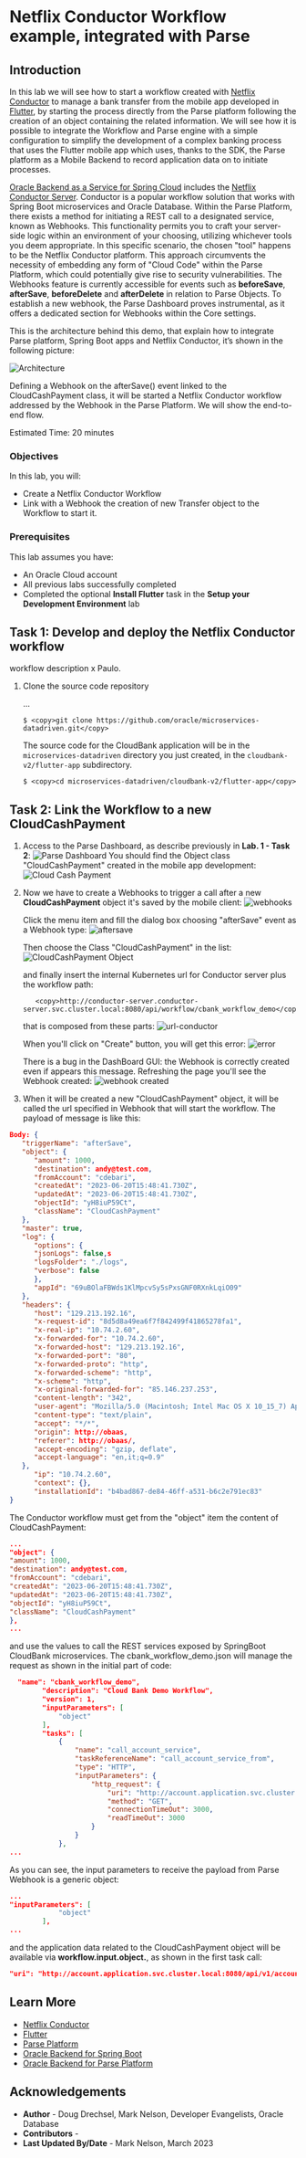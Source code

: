 # Netflix Conductor Workflow example, integrated with Parse

## Introduction

In this lab we will see how to start a workflow created with [Netflix Conductor](https://conductor.netflix.com/) to manage a bank transfer from the mobile app developed in [Flutter](https://flutter.dev), by starting the process directly from the Parse platform following the creation of an object containing the related information.
We will see how it is possible to integrate the Workflow and Parse engine with a simple configuration to simplify the development of a complex banking process that uses the Flutter mobile app which uses, thanks to the SDK, the Parse platform as a Mobile Backend to record application data on to initiate processes.

[Oracle Backend as a Service for Spring Cloud](https://oracle.github.io/microservices-datadriven/spring/) includes the [Netflix Conductor Server](https://conductor.netflix.com/). Conductor is a popular workflow solution that works with Spring Boot microservices and Oracle Database.
Within the Parse Platform, there exists a method for initiating a REST call to a designated service, known as Webhooks. This functionality permits you to craft your server-side logic within an environment of your choosing, utilizing whichever tools you deem appropriate. In this specific scenario, the chosen "tool" happens to be the Netflix Conductor platform. This approach circumvents the necessity of embedding any form of "Cloud Code" within the Parse Platform, which could potentially give rise to security vulnerabilities. The Webhooks feature is currently accessible for events such as **beforeSave**, **afterSave**, **beforeDelete** and **afterDelete** in relation to Parse Objects. To establish a new webhook, the Parse Dashboard proves instrumental, as it offers a dedicated section for Webhooks within the Core settings.

This is the architecture behind this demo, that explain how to integrate Parse platform, Spring Boot apps and Netflix Conductor, it’s shown in the following picture:

![Architecture](images/architecture.png)

Defining a Webhook on the afterSave() event linked to the CloudCashPayment class, it will be started a Netflix Conductor workflow addressed by the Webhook in the Parse Platform.
We will show the end-to-end flow.

Estimated Time: 20 minutes


### Objectives

In this lab, you will:
* Create a Netflix Conductor Workflow
* Link with a Webhook the creation of new Transfer object to the Workflow to start it.

### Prerequisites

This lab assumes you have:
* An Oracle Cloud account
* All previous labs successfully completed
* Completed the optional **Install Flutter** task in the **Setup your Development Environment** lab

## Task 1: Develop and deploy the Netflix Conductor workflow

workflow description x Paulo.

1. Clone the source code repository

   ...

    ```shell
    $ <copy>git clone https://github.com/oracle/microservices-datadriven.git</copy>
    ```

   The source code for the CloudBank application will be in the `microservices-datadriven` directory you just created, in the `cloudbank-v2/flutter-app` subdirectory.

    ```shell
    $ <copy>cd microservices-datadriven/cloudbank-v2/flutter-app</copy>
    ```
## Task 2: Link the Workflow to a new CloudCashPayment

1. Access to the Parse Dashboard, as describe previously in **Lab. 1 - Task 2**:
![Parse Dashboard](images/parse-dashboard.png)
You should find the Object class "CloudCashPayment" created in the mobile app development:
![Cloud Cash Payment](images/cloudcashpayment.png)

2. Now we have to create a Webhooks to trigger a call after a new **CloudCashPayment** object it's saved by the mobile client:
![webhooks](images/webhooks.png)

   Click the menu item and fill the dialog box choosing "afterSave" event as a Webhook type:
![aftersave](images/aftersave.png)

   Then choose the Class "CloudCashPayment" in the list:
![CloudCashPayment Object](images/cloudcashobject.png)

   and finally insert the internal Kubernetes url for Conductor server plus the workflow path:
   ```shell
      <copy>http://conductor-server.conductor-server.svc.cluster.local:8080/api/workflow/cbank_workflow_demo</copy>
   ```

   that is composed from these parts:
   ![url-conductor](images/url.png)

   When you'll click on "Create" button, you will get this error:
![error](images/error.png)

   There is a bug in the DashBoard GUI: the Webhook is correctly created even if appears this message. Refreshing the page you'll see the Webhook created:
![webhook created](images/webhook-created.png)

3. When it will be created a new "CloudCashPayment" object, it will be called the url specified in Webhook that will start the workflow. The payload of message is like this:
```json
Body: {
   "triggerName": "afterSave",
   "object": {
      "amount": 1000,
      "destination": andy@test.com,
      "fromAccount": "cdebari",
      "createdAt": "2023-06-20T15:48:41.730Z",
      "updatedAt": "2023-06-20T15:48:41.730Z",
      "objectId": "yH8iuP59Ct",
      "className": "CloudCashPayment"
   },
   "master": true,
   "log": {
      "options": {
      "jsonLogs": false,s
      "logsFolder": "./logs",
      "verbose": false
      },
      "appId": "69uBOlaFBWds1KlMpcvSy5sPxsGNF0RXnkLqiO09"
   },
   "headers": {
      "host": "129.213.192.16",
      "x-request-id": "8d5d8a49ea6f7f842499f41865278fa1",
      "x-real-ip": "10.74.2.60",
      "x-forwarded-for": "10.74.2.60",
      "x-forwarded-host": "129.213.192.16",
      "x-forwarded-port": "80",
      "x-forwarded-proto": "http",
      "x-forwarded-scheme": "http",
      "x-scheme": "http",
      "x-original-forwarded-for": "85.146.237.253",
      "content-length": "342",
      "user-agent": "Mozilla/5.0 (Macintosh; Intel Mac OS X 10_15_7) AppleWebKit/537.36 (KHTML, like Gecko) Chrome/108.0.0.0 Safari/537.36",
      "content-type": "text/plain",
      "accept": "*/*",
      "origin": http://obaas,
      "referer": http://obaas/,
      "accept-encoding": "gzip, deflate",
      "accept-language": "en,it;q=0.9"
   },
      "ip": "10.74.2.60",
      "context": {},
      "installationId": "b4bad867-de84-46ff-a531-b6c2e791ec83"
}
```

   The Conductor workflow must get from the "object" item the content of CloudCashPayment:

```json
...
"object": {
"amount": 1000,
"destination": andy@test.com,
"fromAccount": "cdebari",
"createdAt": "2023-06-20T15:48:41.730Z",
"updatedAt": "2023-06-20T15:48:41.730Z",
"objectId": "yH8iuP59Ct",
"className": "CloudCashPayment"
},
...
```

   and use the values to call the REST services exposed by SpringBoot CloudBank microservices.
   The cbank_workflow_demo.json will manage the request as shown in the initial part of code:

```json
  "name": "cbank_workflow_demo",
        "description": "Cloud Bank Demo Workflow",
        "version": 1,
        "inputParameters": [
            "object"
        ],
        "tasks": [
            {
                "name": "call_account_service",
                "taskReferenceName": "call_account_service_from",
                "type": "HTTP",
                "inputParameters": {
                    "http_request": {
                        "uri": "http://account.application.svc.cluster.local:8080/api/v1/account/getAccounts/${workflow.input.object.fromAccount}",
                        "method": "GET",
                        "connectionTimeOut": 3000,
                        "readTimeOut": 3000
                    }
                }
            },
...
```

   As you can see, the input parameters to receive the payload from Parse Webhook is a generic object:

```json
...
"inputParameters": [
            "object"
        ],
...
```

   and the application data related to the CloudCashPayment object will be available via **workflow.input.object.**, as shown in the first task call:
```json
"uri": "http://account.application.svc.cluster.local:8080/api/v1/account/getAccounts/${workflow.input.object.fromAccount}"
```

## Learn More

* [Netflix Conductor](https://conductor.netflix.com/)
* [Flutter](https://flutter.dev)
* [Parse Platform](https://parseplatform.org/)
* [Oracle Backend for Spring Boot](https://oracle.github.io/microservices-datadriven/spring/)
* [Oracle Backend for Parse Platform](https://oracle.github.io/microservices-datadriven/mbaas/)

## Acknowledgements

* **Author** - Doug Drechsel, Mark Nelson, Developer Evangelists, Oracle Database
* **Contributors** - [](var:contributors)
* **Last Updated By/Date** - Mark Nelson, March 2023
